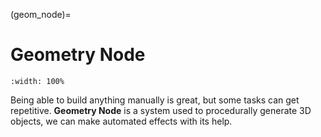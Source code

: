 (geom_node)=
# Geometry Node


```{figure} ../../assets/geom_node/opening.gif
:width: 100%
```
Being able to build anything manually is great, but some tasks can get repetitive. **Geometry Node** is a system used to procedurally generate 3D objects, we can make automated effects with its help.
